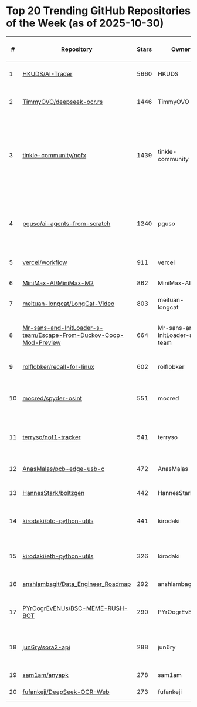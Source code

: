 # Top 20 Trending GitHub Repositories of the Week (as of 2025-10-30)

| # | Repository | Stars | Owner | Avatar | Description | Topics | URL | Created At | Updated At | Pushed At | Git URL | SSH URL | Clone URL | SVN URL | Homepage | Size | Language | Forks Count | Open Issues Count | Default Branch | License |
|---|------------|-------|-------|--------|-------------|--------|-----|------------|------------|-----------|---------|---------|-----------|---------|----------|------|----------|--------------|-------------------|----------------|---------|
| 1 | [HKUDS/AI-Trader](https://github.com/HKUDS/AI-Trader) | 5660 | HKUDS | ![HKUDS's avatar](https://avatars.githubusercontent.com/u/118165258?v=4) | "AI-Trader: Can AI Beat the Market?" Live Trading: https://hkuds.github.io/AI-Trader/ | No topics | [https://github.com/HKUDS/AI-Trader](https://github.com/HKUDS/AI-Trader) | 2025-10-23T12:45:00Z | 2025-10-30T08:29:54Z | 2025-10-30T08:12:09Z | git://github.com/HKUDS/AI-Trader.git | git@github.com:HKUDS/AI-Trader.git | https://github.com/HKUDS/AI-Trader.git | https://github.com/HKUDS/AI-Trader | No homepage | 6229 | Python | 806 | 23 | main | No license |
| 2 | [TimmyOVO/deepseek-ocr.rs](https://github.com/TimmyOVO/deepseek-ocr.rs) | 1446 | TimmyOVO | ![TimmyOVO's avatar](https://avatars.githubusercontent.com/u/47740511?v=4) | Rust implementation of DeepSeek-OCR with OpenAI-compatible server & CLI No Python environment needed - just download and run. | candle, ocr, ocr-recognition, openai, rust | [https://github.com/TimmyOVO/deepseek-ocr.rs](https://github.com/TimmyOVO/deepseek-ocr.rs) | 2025-10-25T13:42:10Z | 2025-10-30T08:26:47Z | 2025-10-30T02:44:23Z | git://github.com/TimmyOVO/deepseek-ocr.rs.git | git@github.com:TimmyOVO/deepseek-ocr.rs.git | https://github.com/TimmyOVO/deepseek-ocr.rs.git | https://github.com/TimmyOVO/deepseek-ocr.rs | No homepage | 951 | Rust | 106 | 16 | master | Apache License 2.0 |
| 3 | [tinkle-community/nofx](https://github.com/tinkle-community/nofx) | 1439 | tinkle-community | ![tinkle-community's avatar](https://avatars.githubusercontent.com/u/240652709?v=4) | Multi-exchange AI trading platform (Binance/Hyperliquid/Aster) with multi-AI competition(deepseek/qwen/claude), self-evolution, and real-time dashboard | ai-trading, aster, cryptocurrency, deepseek, futures-trading, hyperliquid, llm, llm-trading, nof1ai, qwen, trading-bot | [https://github.com/tinkle-community/nofx](https://github.com/tinkle-community/nofx) | 2025-10-28T07:17:53Z | 2025-10-30T08:28:57Z | 2025-10-30T08:13:34Z | git://github.com/tinkle-community/nofx.git | git@github.com:tinkle-community/nofx.git | https://github.com/tinkle-community/nofx.git | https://github.com/tinkle-community/nofx | https://nof1.ai/ | 36375 | Go | 435 | 13 | main | No license |
| 4 | [pguso/ai-agents-from-scratch](https://github.com/pguso/ai-agents-from-scratch) | 1240 | pguso | ![pguso's avatar](https://avatars.githubusercontent.com/u/4007140?v=4) | Demystify AI agents by building them yourself. Local LLMs, no black boxes, real understanding of function calling, memory, and ReAct patterns. | ai-agents, educational, function-calling, llm, llm-agent, node-llama-cpp, react-agent, tutorial | [https://github.com/pguso/ai-agents-from-scratch](https://github.com/pguso/ai-agents-from-scratch) | 2025-10-23T19:39:04Z | 2025-10-30T08:09:13Z | 2025-10-29T12:07:14Z | git://github.com/pguso/ai-agents-from-scratch.git | git@github.com:pguso/ai-agents-from-scratch.git | https://github.com/pguso/ai-agents-from-scratch.git | https://github.com/pguso/ai-agents-from-scratch | No homepage | 170 | JavaScript | 130 | 9 | main | MIT License |
| 5 | [vercel/workflow](https://github.com/vercel/workflow) | 911 | vercel | ![vercel's avatar](https://avatars.githubusercontent.com/u/14985020?v=4) | Workflow DevKit: Build durable, resilient, and observable workflows | No topics | [https://github.com/vercel/workflow](https://github.com/vercel/workflow) | 2025-10-23T09:07:31Z | 2025-10-30T06:27:22Z | 2025-10-30T08:09:24Z | git://github.com/vercel/workflow.git | git@github.com:vercel/workflow.git | https://github.com/vercel/workflow.git | https://github.com/vercel/workflow | https://useworkflow.dev | 4315 | TypeScript | 55 | 39 | main | MIT License |
| 6 | [MiniMax-AI/MiniMax-M2](https://github.com/MiniMax-AI/MiniMax-M2) | 862 | MiniMax-AI | ![MiniMax-AI's avatar](https://avatars.githubusercontent.com/u/194880281?v=4) | MiniMax-M2, a Mini model built for Max coding & agentic workflows. | large-language-models, llm | [https://github.com/MiniMax-AI/MiniMax-M2](https://github.com/MiniMax-AI/MiniMax-M2) | 2025-10-25T21:28:29Z | 2025-10-30T08:11:45Z | 2025-10-29T15:54:54Z | git://github.com/MiniMax-AI/MiniMax-M2.git | git@github.com:MiniMax-AI/MiniMax-M2.git | https://github.com/MiniMax-AI/MiniMax-M2.git | https://github.com/MiniMax-AI/MiniMax-M2 | https://www.minimax.io/ | 1203 | No language specified | 59 | 14 | main | MIT License |
| 7 | [meituan-longcat/LongCat-Video](https://github.com/meituan-longcat/LongCat-Video) | 803 | meituan-longcat | ![meituan-longcat's avatar](https://avatars.githubusercontent.com/u/229435942?v=4) | No description | No topics | [https://github.com/meituan-longcat/LongCat-Video](https://github.com/meituan-longcat/LongCat-Video) | 2025-10-25T06:49:49Z | 2025-10-30T07:55:51Z | 2025-10-29T03:22:38Z | git://github.com/meituan-longcat/LongCat-Video.git | git@github.com:meituan-longcat/LongCat-Video.git | https://github.com/meituan-longcat/LongCat-Video.git | https://github.com/meituan-longcat/LongCat-Video | No homepage | 1300747 | Python | 53 | 14 | main | MIT License |
| 8 | [Mr-sans-and-InitLoader-s-team/Escape-From-Duckov-Coop-Mod-Preview](https://github.com/Mr-sans-and-InitLoader-s-team/Escape-From-Duckov-Coop-Mod-Preview) | 664 | Mr-sans-and-InitLoader-s-team | ![Mr-sans-and-InitLoader-s-team's avatar](https://avatars.githubusercontent.com/u/240609560?v=4) | No description | No topics | [https://github.com/Mr-sans-and-InitLoader-s-team/Escape-From-Duckov-Coop-Mod-Preview](https://github.com/Mr-sans-and-InitLoader-s-team/Escape-From-Duckov-Coop-Mod-Preview) | 2025-10-28T01:40:36Z | 2025-10-30T08:15:07Z | 2025-10-28T04:30:32Z | git://github.com/Mr-sans-and-InitLoader-s-team/Escape-From-Duckov-Coop-Mod-Preview.git | git@github.com:Mr-sans-and-InitLoader-s-team/Escape-From-Duckov-Coop-Mod-Preview.git | https://github.com/Mr-sans-and-InitLoader-s-team/Escape-From-Duckov-Coop-Mod-Preview.git | https://github.com/Mr-sans-and-InitLoader-s-team/Escape-From-Duckov-Coop-Mod-Preview | No homepage | 179 | C# | 74 | 14 | master | GNU Affero General Public License v3.0 |
| 9 | [rolflobker/recall-for-linux](https://github.com/rolflobker/recall-for-linux) | 602 | rolflobker | ![rolflobker's avatar](https://avatars.githubusercontent.com/u/904530?v=4) | Bring Microsoft Recall to Linux! | No topics | [https://github.com/rolflobker/recall-for-linux](https://github.com/rolflobker/recall-for-linux) | 2025-10-26T12:49:48Z | 2025-10-30T08:01:49Z | 2025-10-28T20:04:10Z | git://github.com/rolflobker/recall-for-linux.git | git@github.com:rolflobker/recall-for-linux.git | https://github.com/rolflobker/recall-for-linux.git | https://github.com/rolflobker/recall-for-linux | No homepage | 38 | Shell | 13 | 43 | main | Other |
| 10 | [mocred/spyder-osint](https://github.com/mocred/spyder-osint) | 551 | mocred | ![mocred's avatar](https://avatars.githubusercontent.com/u/55202423?v=4) | An universal OSINT tool. | osint, osint-python, osint-resources, osint-tool, osint-tools, spyder-osint | [https://github.com/mocred/spyder-osint](https://github.com/mocred/spyder-osint) | 2025-10-23T18:09:11Z | 2025-10-30T02:54:12Z | 2025-10-24T13:27:42Z | git://github.com/mocred/spyder-osint.git | git@github.com:mocred/spyder-osint.git | https://github.com/mocred/spyder-osint.git | https://github.com/mocred/spyder-osint | No homepage | 98 | Python | 256 | 0 | main | GNU General Public License v3.0 |
| 11 | [terryso/nof1-tracker](https://github.com/terryso/nof1-tracker) | 541 | terryso | ![terryso's avatar](https://avatars.githubusercontent.com/u/106784?v=4) | A command-line tool for tracking nof1.ai AI Agent trading signals and automatically executing Binance futures trades | nof1 | [https://github.com/terryso/nof1-tracker](https://github.com/terryso/nof1-tracker) | 2025-10-24T10:05:19Z | 2025-10-30T08:01:03Z | 2025-10-29T19:04:23Z | git://github.com/terryso/nof1-tracker.git | git@github.com:terryso/nof1-tracker.git | https://github.com/terryso/nof1-tracker.git | https://github.com/terryso/nof1-tracker | https://nof1-tracker-dashboard.onrender.com/ | 376 | TypeScript | 169 | 24 | master | MIT License |
| 12 | [AnasMalas/pcb-edge-usb-c](https://github.com/AnasMalas/pcb-edge-usb-c) | 472 | AnasMalas | ![AnasMalas's avatar](https://avatars.githubusercontent.com/u/94518900?v=4) | Use your PCB itself as a USB C connector! Including 10,14, and 24 Pin versions | No topics | [https://github.com/AnasMalas/pcb-edge-usb-c](https://github.com/AnasMalas/pcb-edge-usb-c) | 2025-10-25T07:48:57Z | 2025-10-30T08:22:07Z | 2025-10-29T02:52:19Z | git://github.com/AnasMalas/pcb-edge-usb-c.git | git@github.com:AnasMalas/pcb-edge-usb-c.git | https://github.com/AnasMalas/pcb-edge-usb-c.git | https://github.com/AnasMalas/pcb-edge-usb-c | No homepage | 80960 | No language specified | 22 | 1 | main | Creative Commons Zero v1.0 Universal |
| 13 | [HannesStark/boltzgen](https://github.com/HannesStark/boltzgen) | 442 | HannesStark | ![HannesStark's avatar](https://avatars.githubusercontent.com/u/32128654?v=4) | No description | No topics | [https://github.com/HannesStark/boltzgen](https://github.com/HannesStark/boltzgen) | 2025-10-26T20:21:55Z | 2025-10-30T08:04:06Z | 2025-10-29T21:06:08Z | git://github.com/HannesStark/boltzgen.git | git@github.com:HannesStark/boltzgen.git | https://github.com/HannesStark/boltzgen.git | https://github.com/HannesStark/boltzgen | No homepage | 10912 | Jupyter Notebook | 53 | 11 | main | MIT License |
| 14 | [kirodaki/btc-python-utils](https://github.com/kirodaki/btc-python-utils) | 441 | kirodaki | ![kirodaki's avatar](https://avatars.githubusercontent.com/u/108832567?v=4) | Bitcoin utilities and protocol library for interacting with the network | bitcoin, bitcoin-utils, crypto, cryptocurrency, learning | [https://github.com/kirodaki/btc-python-utils](https://github.com/kirodaki/btc-python-utils) | 2025-10-26T17:40:39Z | 2025-10-28T13:30:18Z | 2025-10-27T15:30:38Z | git://github.com/kirodaki/btc-python-utils.git | git@github.com:kirodaki/btc-python-utils.git | https://github.com/kirodaki/btc-python-utils.git | https://github.com/kirodaki/btc-python-utils | No homepage | 72 | Python | 201 | 0 | main | MIT License |
| 15 | [kirodaki/eth-python-utils](https://github.com/kirodaki/eth-python-utils) | 326 | kirodaki | ![kirodaki's avatar](https://avatars.githubusercontent.com/u/108832567?v=4) | Ethereum utilities and protocol library for interacting with the network | cryptocurrency, eth-utils, ethereum, utility-library | [https://github.com/kirodaki/eth-python-utils](https://github.com/kirodaki/eth-python-utils) | 2025-10-27T14:51:26Z | 2025-10-29T09:13:57Z | 2025-10-27T15:36:13Z | git://github.com/kirodaki/eth-python-utils.git | git@github.com:kirodaki/eth-python-utils.git | https://github.com/kirodaki/eth-python-utils.git | https://github.com/kirodaki/eth-python-utils | No homepage | 70 | Python | 191 | 0 | main | MIT License |
| 16 | [anshlambagit/Data_Engineer_Roadmap](https://github.com/anshlambagit/Data_Engineer_Roadmap) | 292 | anshlambagit | ![anshlambagit's avatar](https://avatars.githubusercontent.com/u/187516785?v=4) | No description | No topics | [https://github.com/anshlambagit/Data_Engineer_Roadmap](https://github.com/anshlambagit/Data_Engineer_Roadmap) | 2025-10-25T10:13:32Z | 2025-10-30T08:08:45Z | 2025-10-26T14:48:37Z | git://github.com/anshlambagit/Data_Engineer_Roadmap.git | git@github.com:anshlambagit/Data_Engineer_Roadmap.git | https://github.com/anshlambagit/Data_Engineer_Roadmap.git | https://github.com/anshlambagit/Data_Engineer_Roadmap | No homepage | 22 | No language specified | 179 | 0 | main | No license |
| 17 | [PYrOogrEvENUs/BSC-MEME-RUSH-BOT](https://github.com/PYrOogrEvENUs/BSC-MEME-RUSH-BOT) | 290 | PYrOogrEvENUs | ![PYrOogrEvENUs's avatar](https://avatars.githubusercontent.com/u/239988710?v=4) | EVM Sniper Bot v4.31 is a sniping bot for local trading of BNB and Meme Rush tokens on Binance Smart Chain. | binance, bsc, evm, meme, rush, sandwich | [https://github.com/PYrOogrEvENUs/BSC-MEME-RUSH-BOT](https://github.com/PYrOogrEvENUs/BSC-MEME-RUSH-BOT) | 2025-10-24T15:28:18Z | 2025-10-30T08:29:13Z | 2025-10-30T08:29:09Z | git://github.com/PYrOogrEvENUs/BSC-MEME-RUSH-BOT.git | git@github.com:PYrOogrEvENUs/BSC-MEME-RUSH-BOT.git | https://github.com/PYrOogrEvENUs/BSC-MEME-RUSH-BOT.git | https://github.com/PYrOogrEvENUs/BSC-MEME-RUSH-BOT | No homepage | 690 | Python | 181 | 0 | main | MIT License |
| 18 | [jun6ry/sora2-api](https://github.com/jun6ry/sora2-api) | 288 | jun6ry | ![jun6ry's avatar](https://avatars.githubusercontent.com/u/61596500?v=4) | A tool for generating videos using the Sora 2 API. | artificial-intelligence, python-tools, sora, sora-ai, sora-api, sora2 | [https://github.com/jun6ry/sora2-api](https://github.com/jun6ry/sora2-api) | 2025-10-29T09:29:16Z | 2025-10-30T02:31:39Z | 2025-10-29T15:42:20Z | git://github.com/jun6ry/sora2-api.git | git@github.com:jun6ry/sora2-api.git | https://github.com/jun6ry/sora2-api.git | https://github.com/jun6ry/sora2-api | No homepage | 43 | Python | 98 | 0 | main | MIT License |
| 19 | [sam1am/anyapk](https://github.com/sam1am/anyapk) | 278 | sam1am | ![sam1am's avatar](https://avatars.githubusercontent.com/u/127555?v=4) | Install any apk on the device you own.  | No topics | [https://github.com/sam1am/anyapk](https://github.com/sam1am/anyapk) | 2025-10-24T19:23:52Z | 2025-10-30T08:26:43Z | 2025-10-27T00:10:42Z | git://github.com/sam1am/anyapk.git | git@github.com:sam1am/anyapk.git | https://github.com/sam1am/anyapk.git | https://github.com/sam1am/anyapk | No homepage | 1678 | Kotlin | 6 | 4 | main | No license |
| 20 | [fufankeji/DeepSeek-OCR-Web](https://github.com/fufankeji/DeepSeek-OCR-Web) | 273 | fufankeji | ![fufankeji's avatar](https://avatars.githubusercontent.com/u/172011122?v=4) | Out-of-the-box DeepSeek OCR document parsing Web Studio | No topics | [https://github.com/fufankeji/DeepSeek-OCR-Web](https://github.com/fufankeji/DeepSeek-OCR-Web) | 2025-10-23T07:28:12Z | 2025-10-30T08:08:25Z | 2025-10-27T09:51:14Z | git://github.com/fufankeji/DeepSeek-OCR-Web.git | git@github.com:fufankeji/DeepSeek-OCR-Web.git | https://github.com/fufankeji/DeepSeek-OCR-Web.git | https://github.com/fufankeji/DeepSeek-OCR-Web | No homepage | 139188 | TypeScript | 38 | 6 | main | No license |